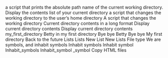 a script that prints the absolute path name of the current working directory.
Display the contents list of your current directory
a script that changes the working directory to the user’s home directory
A script that changes the working directory
Current directory contents in a long format
Display current directory contents
Display current directory contents
my_first_directory
Betty in my first directory
Bye bye Betty
Bye bye My first directory
Back to the future
Lists
Lists
New List
New Lists
File type
We are symbols, and inhabit symbols
Inhabit symbols
Inhabit symbol
Inhabit_symbols
Inhabit_symbol
_symbol
Copy HTML files
